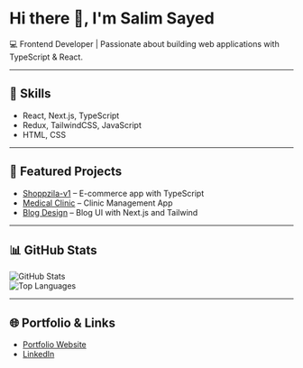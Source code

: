 # Hi there 👋, I'm Salim Sayed  

💻 Frontend Developer | Passionate about building web applications with TypeScript & React.  

---

## 🚀 Skills
- React, Next.js, TypeScript  
- Redux, TailwindCSS, JavaScript  
- HTML, CSS  

---

## 📌 Featured Projects
- [Shoppzila-v1](https://github.com/SaLim-Sayed/Shoppzila-v1) – E-commerce app with TypeScript  
- [Medical Clinic](https://github.com/SaLim-Sayed/medical-clinic) – Clinic Management App  
- [Blog Design](https://github.com/SaLim-Sayed/Blog-Design) – Blog UI with Next.js and Tailwind  

---

## 📊 GitHub Stats
![GitHub Stats](https://github-readme-stats.vercel.app/api?username=SaLim-Sayed&show_icons=true&theme=radical)  
![Top Languages](https://github-readme-stats.vercel.app/api/top-langs/?username=SaLim-Sayed&layout=compact&theme=radical)  

---

## 🌐 Portfolio & Links
- [Portfolio Website](https://portfolio-sa-lim-v1.vercel.app)  
- [LinkedIn](https://linkedin.com/in/your-profile)  
